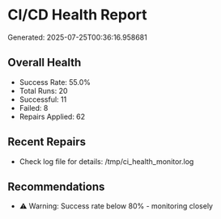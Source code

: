 # CI/CD Health Report

Generated: 2025-07-25T00:36:16.958681

## Overall Health
- Success Rate: 55.0%
- Total Runs: 20
- Successful: 11
- Failed: 8
- Repairs Applied: 62

## Recent Repairs
- Check log file for details: /tmp/ci_health_monitor.log

## Recommendations
- ⚠️ Warning: Success rate below 80% - monitoring closely
